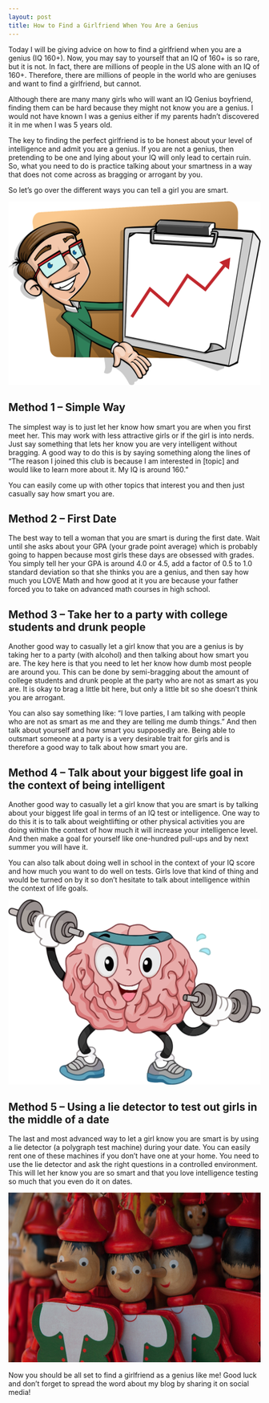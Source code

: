 ```yaml
---
layout: post
title: How to Find a Girlfriend When You Are a Genius
---
```


Today I will be giving advice on how to find a girlfriend when you are a genius (IQ 160+). Now, you may say to yourself that an IQ of 160+ is so rare, but it is not. In fact, there are millions of people in the US alone with an IQ of 160+. Therefore, there are millions of people in the world who are geniuses and want to find a girlfriend, but cannot.

Although there are many many girls who will want an IQ Genius boyfriend, finding them can be hard because they might not know you are a genius. I would not have known I was a genius either if my parents hadn’t discovered it in me when I was 5 years old.

The key to finding the perfect girlfriend is to be honest about your level of intelligence and admit you are a genius. If you are not a genius, then pretending to be one and lying about your IQ will only lead to certain ruin. So, what you need to do is practice talking about your smartness in a way that does not come across as bragging or arrogant by you.

So let’s go over the different ways you can tell a girl you are smart.

![Image for Smart Person](/images/how-to-find-a-girlfriend-1.png)

## Method 1 – Simple Way

The simplest way is to just let her know how smart you are when you first meet her. This may work with less attractive girls or if the girl is into nerds. Just say something that lets her know you are very intelligent without bragging. A good way to do this is by saying something along the lines of “The reason I joined this club is because I am interested in [topic] and would like to learn more about it. My IQ is around 160.”

You can easily come up with other topics that interest you and then just casually say how smart you are.

## Method 2 – First Date

The best way to tell a woman that you are smart is during the first date. Wait until she asks about your GPA (your grade point average) which is probably going to happen because most girls these days are obsessed with grades. You simply tell her your GPA is around 4.0 or 4.5, add a factor of 0.5 to 1.0 standard deviation so that she thinks you are a genius, and then say how much you LOVE Math and how good at it you are because your father forced you to take on advanced math courses in high school.

## Method 3 – Take her to a party with college students and drunk people

Another good way to casually let a girl know that you are a genius is by taking her to a party (with alcohol) and then talking about how smart you are. The key here is that you need to let her know how dumb most people are around you. This can be done by semi-bragging about the amount of college students and drunk people at the party who are not as smart as you are. It is okay to brag a little bit here, but only a little bit so she doesn’t think you are arrogant.

You can also say something like: “I love parties, I am talking with people who are not as smart as me and they are telling me dumb things.” And then talk about yourself and how smart you supposedly are. Being able to outsmart someone at a party is a very desirable trait for girls and is therefore a good way to talk about how smart you are.

## Method 4 – Talk about your biggest life goal in the context of being intelligent

Another good way to casually let a girl know that you are smart is by talking about your biggest life goal in terms of an IQ test or intelligence. One way to do this it is to talk about weightlifting or other physical activities you are doing within the context of how much it will increase your intelligence level. And then make a goal for yourself like one-hundred pull-ups and by next summer you will have it.

You can also talk about doing well in school in the context of your IQ score and how much you want to do well on tests. Girls love that kind of thing and would be turned on by it so don’t hesitate to talk about intelligence within the context of life goals.

![Image for Brain Weightlifting](/images/how-to-find-a-girlfriend-2.png)

## Method 5 – Using a lie detector to test out girls in the middle of a date

The last and most advanced way to let a girl know you are smart is by using a lie detector (a polygraph test machine) during your date. You can easily rent one of these machines if you don’t have one at your home. You need to use the lie detector and ask the right questions in a controlled environment. This will let her know you are so smart and that you love intelligence testing so much that you even do it on dates.

![Image for Lying](/images/how-to-find-a-girlfriend-3.jpeg)

Now you should be all set to find a girlfriend as a genius like me! Good luck and don’t forget to spread the word about my blog by sharing it on social media!